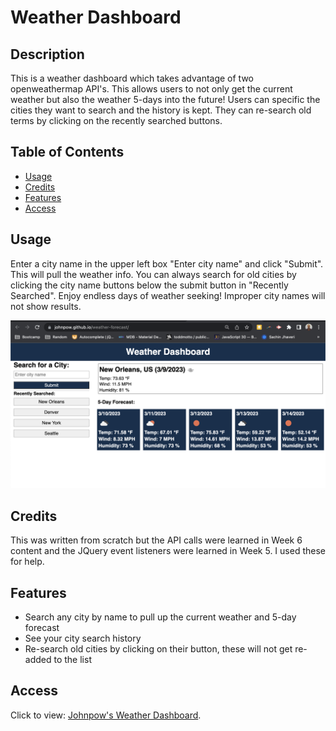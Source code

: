 # Weather Dashboard

## Description

This is a weather dashboard which takes advantage of two openweathermap API's. This allows users to not only get the current weather but also the weather 5-days into the future! Users can specific the cities they want to search and the history is kept. They can re-search old terms by clicking on the recently searched buttons.


## Table of Contents

- [Usage](#usage)
- [Credits](#credits)
- [Features](#features)
- [Access](#access)

## Usage

Enter a city name in the upper left box "Enter city name" and click "Submit". This will pull the weather info. You can always search for old cities by clicking the city name buttons below the submit button in "Recently Searched". Enjoy endless days of weather seeking! Improper city names will not show results.

![alt text](assets/images/weather.png)

## Credits
This was written from scratch but the API calls were learned in Week 6 content and the JQuery event listeners were learned in Week 5. I used these for help. 

## Features
- Search any city by name to pull up the current weather and 5-day forecast
- See your city search history
- Re-search old cities by clicking on their button, these will not get re-added to the list

## Access

Click to view: [Johnpow's Weather Dashboard](https://johnpow.github.io/weather-forecast/).